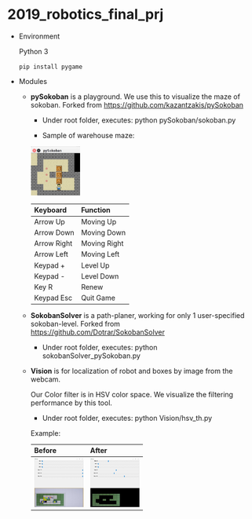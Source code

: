 # 2019_robotics_final_prj

* Environment
  
  Python 3
  ```
  pip install pygame
  ```

* Modules
  - **pySokoban** is a playground. We use this to visualize the maze of sokoban.
    Forked from https://github.com/kazantzakis/pySokoban
  
    - Under root folder, executes:  python pySokoban/sokoban.py

    - Sample of warehouse maze:
    
    <a href="url"><img src="https://github.com/annsonic/2019_team_13_final_prj/blob/master/doc/maze.jpg" width="100" height="100"></a>
    
    
    | Keyboard  | Function |
    | ------------- | ------------- |
    | Arrow Up  | Moving Up  |
    | Arrow Down  | Moving Down  |
    | Arrow Right  | Moving Right  |
    | Arrow Left  | Moving Left  |
    | Keypad +  | Level Up  |
    | Keypad -  | Level Down  |
    | Key R  | Renew  |
    | Keypad Esc  | Quit Game  |

  - **SokobanSolver** is a path-planer, working for only 1 user-specified sokoban-level.
    Forked from https://github.com/Dotrar/SokobanSolver
    
    - Under root folder, executes:  python sokobanSolver_pySokoban.py
  - **Vision** is for localization of robot and boxes by image from the webcam. 
  
    Our Color filter is in HSV color space. We visualize the filtering performance by this tool.
    
    - Under root folder, executes:  python Vision/hsv_th.py <your image>
  
    Example:
    
    | Before  | After |
    | ------------- | ------------- |
    | <a href="url"><img src="https://github.com/annsonic/2019_team_13_final_prj/blob/master/doc/hsv_1.jpg" width="100" height="100"></a>  | <a href="url"><img src="https://github.com/annsonic/2019_team_13_final_prj/blob/master/doc/hsv_2.jpg" width="100" height="100"></a>  |

     
    
